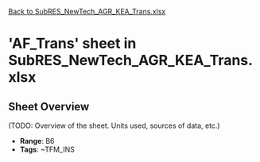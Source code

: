[Back to SubRES_NewTech_AGR_KEA_Trans.xlsx](README.md)

# 'AF_Trans' sheet in SubRES_NewTech_AGR_KEA_Trans.xlsx

## Sheet Overview

(TODO: Overview of the sheet. Units used, sources of data, etc.)

- **Range**: B6
- **Tags**: ~TFM_INS
